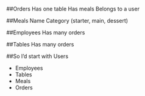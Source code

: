 ##Orders
  Has one table
  Has meals
  Belongs to a user

##Meals
  Name
  Category (starter, main, dessert)

##Employees
  Has many orders

##Tables
  Has many orders


##So I’d start with Users

* Employees
* Tables
* Meals
* Orders
